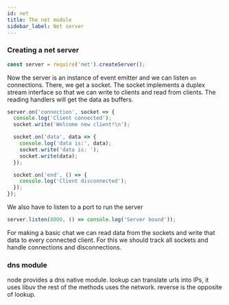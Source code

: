 ```yaml
---
id: net
title: The net module
sidebar_label: Net server
---
```


### Creating a net server

```js
const server = require('net').createServer();
```

Now the server is an instance of event emitter and we can listen `on` connections. There, we get a socket. The socket implements a duplex stream interface so that we can write to clients and read from clients. The reading handlers will get the data as buffers.

```js
server.on('connection', socket => {
  console.log('Client connected');
  socket.write('Welcome new client!\n');

  socket.on('data', data => {
    console.log('data is:', data);
    socket.write('data is: ');
    socket.write(data);
  });

  socket.on('end', () => {
    console.log('Client disconnected');
  });
});
```

We also have to listen to a port to run the server

```js
server.listen(8000, () => console.log('Server bound'));
```

For making a basic chat we can read data from the sockets and write that data to every connected client. For this we should track all sockets and handle connections and disconnections.

### dns module

node provides a dns native module. lookup can translate urls into IPs, it uses libuv the rest of the methods uses the network. reverse is the opposite of lookup.

